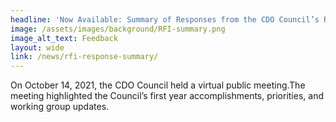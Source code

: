 ```yaml
---
headline: 'Now Available: Summary of Responses from the CDO Council’s RFI'
image: /assets/images/background/RFI-summary.png
image_alt_text: Feedback
layout: wide
link: /news/rfi-response-summary/
---
```

On October 14, 2021, the CDO Council held a virtual public meeting.The meeting highlighted the Council’s first year accomplishments, priorities, and working group updates.